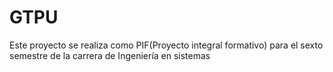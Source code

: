 # GTPU
Este proyecto se realiza como PIF(Proyecto integral formativo) para el sexto semestre de la carrera de Ingeniería en sistemas
